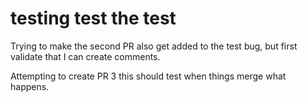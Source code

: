 # testing test the test

Trying to make the second PR also get added to the test bug, but first validate
that I can create comments.

Attempting to create PR 3 this should test when things merge what happens.
